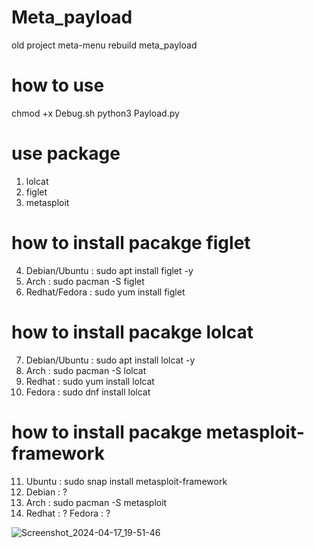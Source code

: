 # Meta_payload
old project meta-menu rebuild meta_payload
# how to use 
chmod +x Debug.sh
python3 Payload.py

# use package 
1. lolcat
2. figlet
3. metasploit

# how to install pacakge figlet 
4. Debian/Ubuntu : sudo apt install figlet -y
5. Arch          : sudo pacman -S figlet
6. Redhat/Fedora : sudo yum install figlet
# how to install pacakge lolcat
7.  Debian/Ubuntu : sudo apt install lolcat -y
8.  Arch          : sudo pacman -S lolcat
9.  Redhat        : sudo yum install lolcat
10. Fedora        : sudo dnf install lolcat 
# how to install pacakge metasploit-framework
11. Ubuntu        : sudo snap install metasploit-framework
12. Debian        : ?
13. Arch          : sudo pacman -S metasploit
14. Redhat        : ?
Fedora        : ?

![Screenshot_2024-04-17_19-51-46](https://github.com/NXZ02/Meta_payload/assets/109139829/7a492d9e-6f4a-48af-98b6-7fac541c231e)





